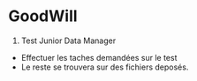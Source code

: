 # GoodWill

1. Test Junior Data Manager
* Effectuer les taches demandées sur le test
* Le reste se trouvera sur des fichiers deposés.